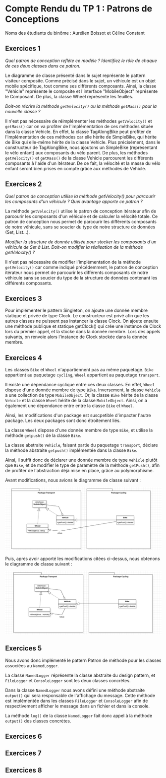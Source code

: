 # Compte Rendu du TP 1 : Patrons de Conceptions

Noms des étudiants du binôme : Aurélien Boissot et Céline Constant

## Exercices 1

_Quel patron de conception reflète ce modèle ? Identifiez le rôle de chaque de ces deux classes dans ce patron._

Le diagramme de classe présenté dans le sujet représente le pattern visiteur composite. Comme précisé dans le sujet, un véhicule est un objet mobile spécifique, tout comme ses différents composants.  Ainsi, la classe "Vehicle" représente le composite et l'interface "MobileObject" représente le Composant. De plus, la classe Wheel représente les feuilles. 

_Doit-on récrire la méthode `getVelocity()` ou la méthode `getMass()` pour la nouvelle classe ?_

Il n'est pas nécessaire de réimplémenter les méthodes `getVelocity()` et `getMass()` car on va profiter de l'implémentation de ces méthodes située dans la classe Vehicle. En effet, la classe TagAlongBike peut profiter de l'implémentation de ces méthodes car elle hérite de SimpleBike, qui hérite de Bike qui elle-même hérite de la classe Vehicle. Plus précisément, dans le constructeur de TagAlongBike, nous ajoutons un SimpleBike (représentant le vélo enfant) aux composants du vélo parent. De plus, les méthodes `getVelocity()` et `getMass()` de la classe Vehicle parcourent les différents composants à l'aide d'un itérateur. De ce fait, la vélocité et la masse du vélo enfant seront bien prises en compte grâce aux méthodes de Vehicle. 

## Exercices 2

_Quel patron de conception utilise la méthode getVelocity() pour parcourir les composants d'un véhicule ? Quel avantage apporte ce patron ?_

La méthode `getVelocity()` utilise le patron de conception itérateur afin de parcourir les composants d'un véhicule et de calculer la vélocité totale. Ce patron de conception nous permet de parcourir les différents composants de notre véhicule, sans se soucier du type de notre structure de données (Set, List...).

_Modifier la structure de donnée utilisée pour stocker les composants d'un véhicule de Set à List. Doit-on modifier la réalisation de la méthode getVelocity() ?_

Il n'est pas nécessaire de modifier l'implémentation de la méthode `getVelocity()` car comme indiqué précédemment, le patron de conception itérateur nous permet de parcourir les différents composants de notre véhicule sans se soucier du type de la structure de données contenant les différents composants. 

## Exercices 3

Pour implémenter le pattern Singleton, on ajoute une donnée membre statique et privée de type Clock. Le constructeur est privé afin que les autres classes ne puissent pas instancer la classe Clock. On ajoute ensuite une méthode publique et statique getClock() qui crée une instance de Clock lors du premier appel, et la stocke dans la donnée membre. Lors des appels suivants, on renvoie alors l'instance de Clock stockée dans la donnée membre.

## Exercices 4

Les classes `Bike` et `Wheel` n'appartiennent pas au même paquetage. `Bike` appartient au paquetage `cycling`, `Wheel` appartient au paquetage `transport`.

Il existe une dépendance cyclique entre ces deux classes. En effet, `Wheel` dispose d'une donnée membre de type `Bike`. Inversement, la classe `Vehicle` a une collection de type `MobileObject`. Or, la classe `Bike` hérite de la classe `Vehicle` et la classe `Wheel` hérite de la classe `MobileObject`. Ainsi, on a également une dépendance entre entre la classe `Bike` et `Wheel`.

Ainsi, les modifications d'un package est suscpetible d'impacter l'autre package. Les deux packages sont donc étroitement liés.

La classe `Wheel` dispose d'une donnée membre de type `Bike`, et utilise la méthode `getpush()` de la classe `Bike`.

La classe abstraite `Vehicle`, faisant partie du paquetage `transport`, déclare la méthode abstraite `getpush()` implémentée dans la classe `Bike`.

Ainsi, il suffit donc de déclarer une donnée membre de type `Vehicle` plutôt que `Bike`, et de modifier le type de paramètre de la méthode `getPush()`, afin de profiter de l'abstraction déjà mise en place, grâce au polymorphisme.

Avant modifications, nous avions le diagramme de classe suivant : 

![Diagramme de classe avant modifications](/images/ClassDiagram_EXO4_before.png)

Puis, après avoir apporté les modifications citées ci-dessus, nous obtenons le diagramme de classe suivant : 

![Diagramme de classe après modifications](/images/ClassDiagram_EXO4_after.png)

## Exercices 5

Nous avons donc implémenté le pattern Patron de méthode pour les classes associées au `NamedLogger`.

La classe `NamedLogger` réprésente la classe abstraite du design pattern, et `FileLogger` et `ConsoleLogger` sont les deux classes concrètes.

Dans la classe `NamedLogger` nous avons défini une méthode abstraite `output()` qui sera responsable de l'affichage du message. Cette méthode est implémentée dans les classes `FileLogger` et `ConsoleLogger` afin de respectivement afficher le message dans un fichier et dans la console.

La méthode `log()` de la classe `NamedLogger` fait donc appel à la méthode `output()` des classes concrètes.

## Exercices 6

## Exercices 7

## Exercices 8


